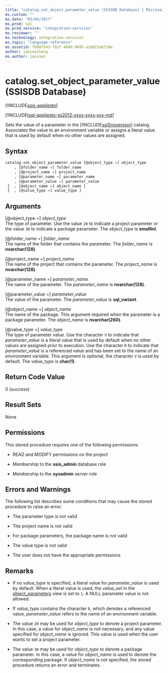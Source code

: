 ```yaml
---
title: "catalog.set_object_parameter_value (SSISDB Database) | Microsoft Docs"
ms.custom: ""
ms.date: "03/04/2017"
ms.prod: sql
ms.prod_service: "integration-services"
ms.reviewer: ""
ms.technology: integration-services
ms.topic: "language-reference"
ms.assetid: fb887543-f92f-404d-9495-a1dd23a6716e
author: janinezhang
ms.author: janinez
---
```

# catalog.set_object_parameter_value (SSISDB Database)

[!INCLUDE[ssis-appliesto](../../includes/ssis-appliesto-ssvrpluslinux-asdb-asdw-xxx.md)]


[!INCLUDE[tsql-appliesto-ss2012-xxxx-xxxx-xxx-md](../../includes/tsql-appliesto-ss2012-xxxx-xxxx-xxx-md.md)]

  Sets the value of a parameter in the [!INCLUDE[ssISnoversion](../../includes/ssisnoversion-md.md)] catalog. Associates the value to an environment variable or assigns a literal value that is used by default when no other values are assigned.  
  
## Syntax  
  
```sql  
catalog.set_object_parameter_value [@object_type =] object_type   
    , [@folder_name =] folder_name   
    , [@project_name =] project_name   
    , [@parameter_name =] parameter_name   
    , [@parameter_value =] parameter_value   
 [  , [@object_name =] object_name ]  
 [  , [@value_type =] value_type ]  
```  
  
## Arguments  
 [@object_type =] *object_type*  
 The type of parameter. Use the value `20` to indicate a project parameter or the value `30` to indicate a package parameter. The *object_type* is **smallInt**.  
  
 [@folder_name =] *folder_name*  
 The name of the folder that contains the parameter. The *folder_name* is **nvarchar(128)**.  
  
 [@project_name =] *project_name*  
 The name of the project that contains the parameter. The *project_name* is **nvarchar(128)**.  
  
 [@parameter_name =] *parameter_name*  
 The name of the parameter. The *parameter_name* is **nvarchar(128)**.  
  
 [@parameter_value =] *parameter_value*  
 The value of the parameter. The *parameter_value* is **sql_variant**.  
  
 [@object_name =] *object_name*  
 The name of the package. This argument required when the parameter is a package parameter. The *object_name* is **nvarchar(260)**.  
  
 [@value_type =] *value_type*  
 The type of parameter value. Use the character `V` to indicate that *parameter_value* is a literal value that is used by default when no other values are assigned prior to execution. Use the character `R` to indicate that *parameter_value* is a referenced value and has been set to the name of an environment variable. This argument is optional, the character `V` is used by default. The *value_type* is **char(1)**.  
  
## Return Code Value  
 0 (success)  
  
## Result Sets  
 None  
  
## Permissions  
 This stored procedure requires one of the following permissions:  
  
-   READ and MODIFY permissions on the project  
  
-   Membership to the **ssis_admin** database role  
  
-   Membership to the **sysadmin** server role  
  
## Errors and Warnings  
 The following list describes some conditions that may cause the stored procedure to raise an error:  
  
-   The parameter type is not valid  
  
-   The project name is not valid  
  
-   For package parameters, the package name is not valid  
  
-   The value type is not valid  
  
-   The user does not have the appropriate permissions  
  
## Remarks  
  
-   If no *value_type* is specified, a literal value for *parameter_value* is used by default. When a literal value is used, the *value_set* in the [object_parameters](../../integration-services/system-views/catalog-object-parameters-ssisdb-database.md) view is set to `1`. A NULL parameter value is not allowed.  
  
-   If *value_type* contains the character `R`, which denotes a referenced value, *parameter_value* refers to the name of an environment variable.  
  
-   The value `20` may be used for *object_type* to denote a project parameter. In this case, a value for *object_name* is not necessary, and any value specified for *object_name* is ignored. This value is used when the user wants to set a project parameter.  
  
-   The value `30` may be used for *object_type* to denote a package parameter. In this case, a value for *object_name* is used to denote the corresponding package. If *object_name* is not specified, the stored procedure returns an error and terminates.  
  
  
